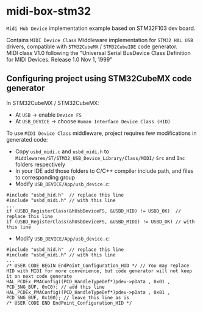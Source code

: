 # midi-box-stm32

`Midi Hub Device` implementation example based on STM32F103 dev board.  
  
Contains `MIDI Device Class` Middleware implementation for `STM32 HAL USB` drivers, compatible with `STM32CubeMX` / `STM32CubeIDE` code generator.  
MIDI class V1.0 following the "Universal Serial BusDevice Class Definition for MIDI Devices. Release 1.0 Nov 1, 1999"  

## Configuring project using STM32CubeMX code generator

In STM32CubeMX / STM32CubeMX:
* At `USB` -> enable `Device FS`
* At `USB_DEVICE` -> choose `Human Interface Device Class (HID)`
  
To use `MIDI Device Class` middleware, project requires few modifications in generated code:
* Copy `usbd_midi.c` and `usbd_midi.h` to `Middlewares/ST/STM32_USB_Device_Library/Class/MIDI/` `Src` and `Inc` folders respectively
* In your IDE add those folders to C/C++ compiler include path, and files to corresponding group
* Modify `USB_DEVICE/App/usb_device.c`:
```
#include "usbd_hid.h"  // replace this line
#include "usbd_midi.h" // with this line
...
if (USBD_RegisterClass(&hUsbDeviceFS, &USBD_HID) != USBD_OK)  // replace this line
if (USBD_RegisterClass(&hUsbDeviceFS, &USBD_MIDI) != USBD_OK) // with this line
```
* Modify `USB_DEVICE/App/usb_device.c`:
```
#include "usbd_hid.h"  // replace this line
#include "usbd_midi.h" // with this line
...
/* USER CODE BEGIN EndPoint_Configuration_HID */ // You may replace HID with MIDI for more convenience, but code generator will not keep it on next code generate
HAL_PCDEx_PMAConfig((PCD_HandleTypeDef*)pdev->pData , 0x01 , PCD_SNG_BUF, 0xC0); // add this line
HAL_PCDEx_PMAConfig((PCD_HandleTypeDef*)pdev->pData , 0x81 , PCD_SNG_BUF, 0x100); // leave this line as is
/* USER CODE END EndPoint_Configuration_HID */
```
